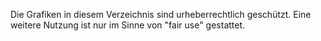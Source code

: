 Die Grafiken in diesem Verzeichnis sind urheberrechtlich geschützt. Eine weitere Nutzung ist nur im Sinne von "fair use" gestattet.
